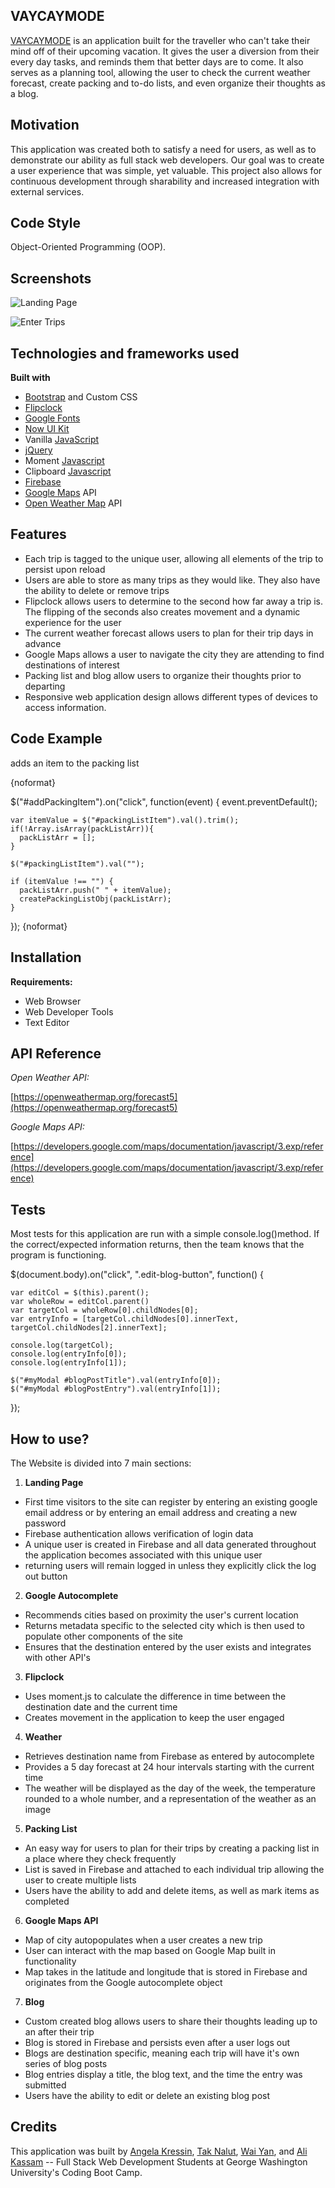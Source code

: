 ## **VAYCAYMODE**

[VAYCAYMODE](http://vaycaymode.com/) is an application built for the traveller who can't take their mind off of their upcoming vacation.  It gives the user a diversion from their every day tasks, and reminds them that better days are to come.  It also serves as a planning tool, allowing the user to check the current weather forecast, create packing and to-do lists, and even organize their thoughts as a blog.

## **Motivation**

This application was created both to satisfy a need for users, as well as to demonstrate our ability as full stack web developers.  Our goal was to create a user experience that was simple, yet valuable.  This project also allows for continuous development through sharability and increased integration with external services.   

## **Code Style**

Object-Oriented Programming (OOP).

## **Screenshots**

![Landing Page](assets/images/Screenshots/Landing-Page.jpg?raw=true "Landing Page")

![Enter Trips](assets/images/Screenshots/Enter-Trips.jpg?raw=true "Enter Trips Page")

## **Technologies and frameworks used**

**Built with**

- [Bootstrap](https://getbootstrap.com/) and Custom CSS
- [Flipclock](flipclockjs.com)
- [Google Fonts](https://fonts.google.com/)
- [Now UI Kit](http://demos.creative-tim.com/now-ui-kit/index.html)
- Vanilla [JavaScript](https://www.javascript.com/)
- [jQuery](https://jquery.com/)
- Moment [Javascript](https://momentjs.com/)
- Clipboard [Javascript](https://clipboardjs.com/)
- [Firebase](https://firebase.google.com/)
- [Google Maps](https://maps.google.com/) API
- [Open Weather Map](https://openweathermap.org/) API

## **Features**

- Each trip is tagged to the unique user, allowing all elements of the trip to persist upon reload 
- Users are able to store as many trips as they would like.  They also have the ability to delete or remove trips
- Flipclock allows users to determine to the second how far away a trip is.  The flipping of the seconds also creates movement and a dynamic experience for the user 
- The current weather forecast allows users to plan for their trip days in advance 
- Google Maps allows a user to navigate the city they are attending to find destinations of interest
- Packing list and blog allow users to organize their thoughts prior to departing
- Responsive web application design allows different types of devices to access information.

## **Code Example**

adds an item to the packing list

{noformat} 

$("#addPackingItem").on("click", function(event) {
    event.preventDefault();

    var itemValue = $("#packingListItem").val().trim();
    if(!Array.isArray(packListArr)){
      packListArr = [];
    }

    $("#packingListItem").val("");

    if (itemValue !== "") {
      packListArr.push(" " + itemValue);
      createPackingListObj(packListArr);
    }

  });
{noformat}


## **Installation**

**Requirements:**

- Web Browser
- Web Developer Tools
- Text Editor

## **API Reference**

_Open Weather API:_

[https://openweathermap.org/forecast5](https://openweathermap.org/forecast5)

_Google Maps API:_

[https://developers.google.com/maps/documentation/javascript/3.exp/reference](https://developers.google.com/maps/documentation/javascript/3.exp/reference)

## **Tests**

Most tests for this application are run with a simple console.log()method. If the correct/expected information returns, then the team knows that the program is functioning.

  $(document.body).on("click", ".edit-blog-button", function() {
    
    var editCol = $(this).parent();
    var wholeRow = editCol.parent()
    var targetCol = wholeRow[0].childNodes[0];
    var entryInfo = [targetCol.childNodes[0].innerText, targetCol.childNodes[2].innerText];

    console.log(targetCol);
    console.log(entryInfo[0]);
    console.log(entryInfo[1]);

    $("#myModal #blogPostTitle").val(entryInfo[0]);
    $("#myModal #blogPostEntry").val(entryInfo[1]);
  });


## **How to use?**

The Website is divided into 7 main sections:

1. __Landing Page__ 

- First time visitors to the site can register by entering an existing google email address or by entering an email address and creating a new password
- Firebase authentication allows verification of login data 
- A unique user is created in Firebase and all data generated throughout the application becomes associated with this unique user 
- returning users will remain logged in unless they explicitly click the log out button

2. __Google Autocomplete__

- Recommends cities based on proximity the user's current location
- Returns metadata specific to the selected city which is then used to populate other components of the site 
- Ensures that the destination entered by the user exists and integrates with other API's

3. __Flipclock__

- Uses moment.js to calculate the difference in time between the destination date and the current time
- Creates movement in the application to keep the user engaged 

4. __Weather__

- Retrieves destination name from Firebase as entered by autocomplete
- Provides a 5 day forecast at 24 hour intervals starting with the current time 
- The weather will be displayed as the day of the week, the temperature rounded to a whole number, and a representation of the weather as an image 

5.  __Packing List__

- An easy way for users to plan for their trips by creating a packing list in a place where they check frequently
- List is saved in Firebase and attached to each individual trip allowing the user to create multiple lists
- Users have the ability to add and delete items, as well as mark items as completed 


6. __Google Maps API__

- Map of city autopopulates when a user creates a new trip
- User can interact with the map based on Google Map built in functionality
- Map takes in the latitude and longitude that is stored in Firebase and originates from the Google autocomplete object 

7. __Blog__

- Custom created blog allows users to share their thoughts leading up to an after their trip
- Blog is stored in Firebase and persists even after a user logs out
- Blogs are destination specific, meaning each trip will have it's own series of blog posts
- Blog entries display a title, the blog text, and the time the entry was submitted
- Users have the ability to edit or delete an existing blog post 




## **Credits**

This application was built by [Angela Kressin](https://github.com/angkressin), [Tak Nalut](https://github.com/tak009), [Wai Yan](https://github.com/Wai-Yan), and [Ali Kassam](https://github.com/alikassam0) -- Full Stack Web Development Students at George Washington University's Coding Boot Camp.

